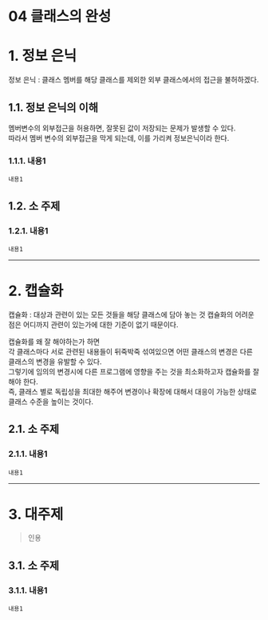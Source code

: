 04 클래스의 완성
=======================
# 1. 정보 은닉
정보 은닉 : 클래스 멤버를 해당 클래스를 제외한 외부 클래스에서의 접근을 불허하겠다.
## 1.1. 정보 은닉의 이해
멤버변수의 외부접근을 허용하면, 잘못된 값이 저장되는 문제가 발생할 수 있다.  
따라서 멤버 변수의 외부접근을 막게 되는데, 이를 가리켜 정보은닉이라 한다.   
### 1.1.1. 내용1
```
내용1
```
## 1.2. 소 주제
### 1.2.1. 내용1
```
내용1
```

***
# 2. 캡슐화
캡슐화 : 대상과 관련이 있는 모든 것들을 해당 클래스에 담아 놓는 것
캡슐화의 어려운 점은 어디까지 관련이 있는가에 대한 기준이 없기 때문이다.   
  
캡슐화를 왜 잘 해야하는가 하면     
각 클래스마다 서로 관련된 내용들이 뒤죽박죽 섞여있으면 어떤 클래스의 변경은 다른 클래스의 변경을 유발할 수 있다.        
그렇기에 임의의 변경시에 다른 프로그램에 영향을 주는 것을 최소화하고자 캡슐화를 잘해야 한다.        
즉, 클래스 별로 독립성을 최대한 해주어 변경이나 확장에 대해서 대응이 가능한 상태로 클래스 수준을 높이는 것이다.      




## 2.1. 소 주제
### 2.1.1. 내용1
```
내용1
```   

***
# 3. 대주제
> 인용
## 3.1. 소 주제
### 3.1.1. 내용1
```
내용1
```
